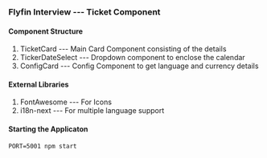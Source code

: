 ### Flyfin Interview --- Ticket Component

#### Component Structure

1. TicketCard --- Main Card Component consisting of the details
2. TickerDateSelect --- Dropdown component to enclose the calendar
3. ConfigCard --- Config Component to get language and currency details

#### External Libraries

1. FontAwesome --- For Icons
2. i18n-next --- For multiple language support

#### Starting the Applicaton

```shell
PORT=5001 npm start
```